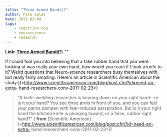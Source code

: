 ```yaml
---
title: "Three Armed Bandit?"
author: Pito Salas
date: 2011-03-04
tags:
    - cognition-tag
    - neuroscience
    - research
---
```


**Link: [Three Armed Bandit?](None):** ""



If I could fool you into believing that a fake rubber hand that you were
looking at was really your own hand, how would you react if I took a knife to
it? Weird questions that Neuro-science researchers busy themselves with, but
really fairly amazing. [Here's an article in Scientific American about the
study:](<http://www.scientificamerican.com/blog/post.cfm?id=need-an-extra-
hand-researchers-conv-2011-02-23>)

> "A knife-wielding researcher is bearing down on your right hand—or is it
> your hand? You see three arms in front of you, and you can feel your palms
> dampen with fear-induced perspiration. But is it your right hand the kitchen
> knife is plunging toward, or a false, rubber right hand?" ( **from**
> [Scientific
> American](<http://www.scientificamerican.com/blog/post.cfm?id=need-an-extra-
> hand-researchers-conv-2011-02-23>))



